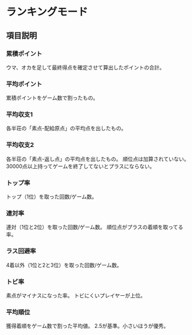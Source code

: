 # ランキングモード

## 項目説明

### 累積ポイント

ウマ、オカを足して最終得点を確定させて算出したポイントの合計。

### 平均ポイント

累積ポイントをゲーム数で割ったもの。

### 平均収支1

各半荘の「素点-配給原点」の平均点を出したもの。

### 平均収支2

各半荘の「素点-返し点」の平均点を出したもの。
順位点は加算されていない。30000点以上持ってゲームを終了してないとプラスにならない。

### トップ率

トップ（1位）を取った回数/ゲーム数。

### 連対率

連対（1位と2位）を取った回数/ゲーム数。
順位点がプラスの着順を取ってる率。

### ラス回避率

4着以外（1位と2と3位）を取った回数/ゲーム数。

### トビ率

素点がマイナスになった率。
トビにくいプレイヤーが上位。

### 平均順位

獲得着順をゲーム数で割った平均値。
2.5が基準。小さいほうが優秀。

